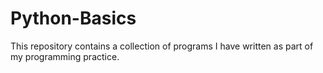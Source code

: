 # Python-Basics
This repository contains a collection of programs I have written as part of my programming practice. 
